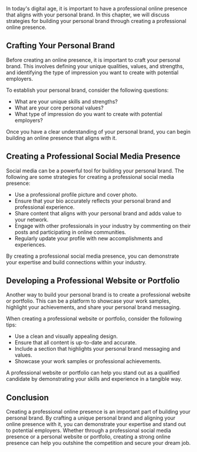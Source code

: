 
In today's digital age, it is important to have a professional online presence that aligns with your personal brand. In this chapter, we will discuss strategies for building your personal brand through creating a professional online presence.

Crafting Your Personal Brand
----------------------------

Before creating an online presence, it is important to craft your personal brand. This involves defining your unique qualities, values, and strengths, and identifying the type of impression you want to create with potential employers.

To establish your personal brand, consider the following questions:

* What are your unique skills and strengths?
* What are your core personal values?
* What type of impression do you want to create with potential employers?

Once you have a clear understanding of your personal brand, you can begin building an online presence that aligns with it.

Creating a Professional Social Media Presence
---------------------------------------------

Social media can be a powerful tool for building your personal brand. The following are some strategies for creating a professional social media presence:

* Use a professional profile picture and cover photo.
* Ensure that your bio accurately reflects your personal brand and professional experience.
* Share content that aligns with your personal brand and adds value to your network.
* Engage with other professionals in your industry by commenting on their posts and participating in online communities.
* Regularly update your profile with new accomplishments and experiences.

By creating a professional social media presence, you can demonstrate your expertise and build connections within your industry.

Developing a Professional Website or Portfolio
----------------------------------------------

Another way to build your personal brand is to create a professional website or portfolio. This can be a platform to showcase your work samples, highlight your achievements, and share your personal brand messaging.

When creating a professional website or portfolio, consider the following tips:

* Use a clean and visually appealing design.
* Ensure that all content is up-to-date and accurate.
* Include a section that highlights your personal brand messaging and values.
* Showcase your work samples or professional achievements.

A professional website or portfolio can help you stand out as a qualified candidate by demonstrating your skills and experience in a tangible way.

Conclusion
----------

Creating a professional online presence is an important part of building your personal brand. By crafting a unique personal brand and aligning your online presence with it, you can demonstrate your expertise and stand out to potential employers. Whether through a professional social media presence or a personal website or portfolio, creating a strong online presence can help you outshine the competition and secure your dream job.
